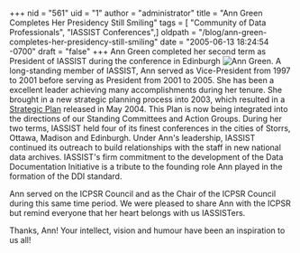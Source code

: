 +++
nid = "561"
uid = "1"
author = "administrator"
title = "Ann Green Completes Her Presidency Still Smiling"
tags = [ "Community of Data Professionals", "IASSIST Conferences",]
oldpath = "/blog/ann-green-completes-her-presidency-still-smiling"
date = "2005-06-13 18:24:54 -0700"
draft = "false"
+++
Ann Green completed her second term as President of IASSIST during the
conference in Edinburgh ![Ann
Green](http://www.iassistdata.org/images/ann-green.jpg). A long-standing
member of IASSIST, Ann served as Vice-President from 1997 to 2001 before
serving as President from 2001 to 2005. She has been a excellent leader
achieving many accomplishments during her tenure. She brought in a new
strategic planning process into 2003, which resulted in a [Strategic
Plan](http://www.iassistdata.org/membership/plan_june2004.pdf) released
in May 2004. This Plan is now being integrated into the directions of
our Standing Committees and Action Groups. During her two terms, IASSIST
held four of its finest conferences in the cities of Storrs, Ottawa,
Madison and Edinburgh. Under Ann\'s leadership, IASSIST continued its
outreach to build relationships with the staff in new national data
archives. IASSIST\'s firm commitment to the development of the Data
Documentation Initiative is a tribute to the founding role Ann played in
the formation of the DDI standard.

Ann served on the ICPSR Council and as the Chair of the ICPSR Council
during this same time period. We were pleased to share Ann with the
ICPSR but remind everyone that her heart belongs with us IASSISTers.

Thanks, Ann! Your intellect, vision and humour have been an inspiration
to us all!
